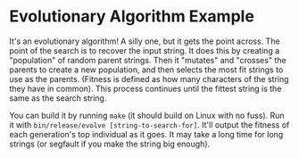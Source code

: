 Evolutionary Algorithm Example
==============================

It's an evolutionary algorithm!  A silly one, but it gets the point across.  The
point of the search is to recover the input string.  It does this by creating a
"population" of random parent strings.  Then it "mutates" and "crosses" the
parents to create a new population, and then selects the most fit strings to use
as the parents.  (Fitness is defined as how many characters of the string they
have in common).  This process continues until the fittest string is the same as
the search string.

You can build it by running `make` (it should build on Linux with no fuss).  Run
it with `bin/release/evolve [string-to-search-for]`.  It'll output the fitness
of each generation's top individual as it goes.  It may take a long time for
long strings (or segfault if you make the string big enough).
